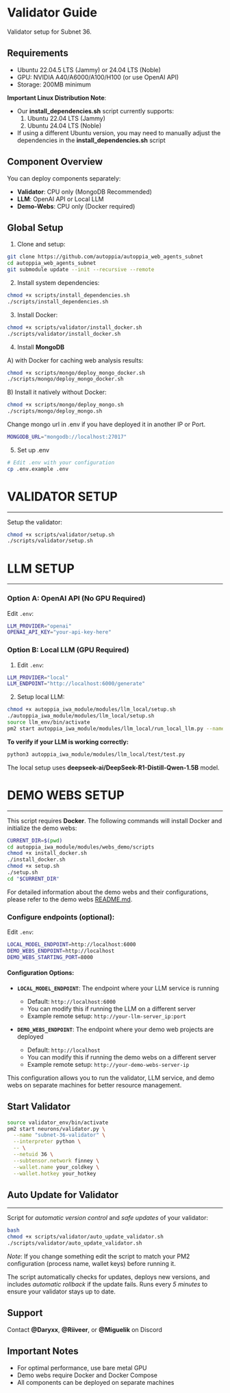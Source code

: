 # Validator Guide

Validator setup for Subnet 36.

## Requirements

- Ubuntu 22.04.5 LTS (Jammy) or 24.04 LTS (Noble)
- GPU: NVIDIA A40/A6000/A100/H100 (or use OpenAI API)
- Storage: 200MB minimum

**Important Linux Distribution Note**:

- Our **install_dependencies.sh** script currently supports:
  1. Ubuntu 22.04 LTS (Jammy)
  2. Ubuntu 24.04 LTS (Noble)
- If using a different Ubuntu version, you may need to manually adjust the dependencies in the **install_dependencies.sh** script

## Component Overview

You can deploy components separately:

- **Validator**: CPU only (MongoDB Recommended)
- **LLM**: OpenAI API or Local LLM
- **Demo-Webs**: CPU only (Docker required)

## Global Setup

1. Clone and setup:

```bash
git clone https://github.com/autoppia/autoppia_web_agents_subnet
cd autoppia_web_agents_subnet
git submodule update --init --recursive --remote
```


2. Install system dependencies:

```bash
chmod +x scripts/install_dependencies.sh
./scripts/install_dependencies.sh
```

3. Install Docker:

```bash
chmod +x scripts/validator/install_docker.sh
./scripts/validator/install_docker.sh
```

4. Install **MongoDB** 

A) with Docker for caching web analysis results:

```bash
chmod +x scripts/mongo/deploy_mongo_docker.sh
./scripts/mongo/deploy_mongo_docker.sh
```

B) Install it natively without Docker:

```bash
chmod +x scripts/mongo/deploy_mongo.sh
./scripts/mongo/deploy_mongo.sh
```

Change mongo url in .env if you have deployed it in another IP or Port.

```bash
MONGODB_URL="mongodb://localhost:27017"
```

5. Set up .env

```bash
# Edit .env with your configuration
cp .env.example .env
```



# VALIDATOR SETUP

---

Setup the validator:

```bash
chmod +x scripts/validator/setup.sh
./scripts/validator/setup.sh
```

# LLM SETUP

---

### Option A: OpenAI API (No GPU Required)

Edit `.env`:

```bash
LLM_PROVIDER="openai"
OPENAI_API_KEY="your-api-key-here"
```

### Option B: Local LLM (GPU Required)

1. Edit `.env`:

```bash
LLM_PROVIDER="local"
LLM_ENDPOINT="http://localhost:6000/generate"
```

2. Setup local LLM:

```bash
chmod +x autoppia_iwa_module/modules/llm_local/setup.sh
./autoppia_iwa_module/modules/llm_local/setup.sh
source llm_env/bin/activate
pm2 start autoppia_iwa_module/modules/llm_local/run_local_llm.py --name llm_local -- --port 6000
```

**To verify if your LLM is working correctly:**

```bash
python3 autoppia_iwa_module/modules/llm_local/test/test.py
```

The local setup uses **deepseek-ai/DeepSeek-R1-Distill-Qwen-1.5B** model.

# DEMO WEBS SETUP

---

This script requires **Docker**. The following commands will install Docker and initialize the demo webs:

```bash
CURRENT_DIR=$(pwd)
cd autoppia_iwa_module/modules/webs_demo/scripts
chmod +x install_docker.sh
./install_docker.sh
chmod +x setup.sh
./setup.sh
cd "$CURRENT_DIR"
```

For detailed information about the demo webs and their configurations, please refer to the demo webs [README.md](./autoppia_iwa_module/modules/webs_demo/README.md).

### Configure endpoints (optional):

Edit `.env`:

```bash
LOCAL_MODEL_ENDPOINT=http://localhost:6000
DEMO_WEBS_ENDPOINT=http://localhost
DEMO_WEBS_STARTING_PORT=8000
```

#### Configuration Options:

- **`LOCAL_MODEL_ENDPOINT`**: The endpoint where your LLM service is running

  - Default: `http://localhost:6000`
  - You can modify this if running the LLM on a different server
  - Example remote setup: `http://your-llm-server_ip:port`

- **`DEMO_WEBS_ENDPOINT`**: The endpoint where your demo web projects are deployed
  - Default: `http://localhost`
  - You can modify this if running the demo webs on a different server
  - Example remote setup: `http://your-demo-webs-server-ip`

This configuration allows you to run the validator, LLM service, and demo webs on separate machines for better resource management.

## Start Validator

```bash
source validator_env/bin/activate
pm2 start neurons/validator.py \
  --name "subnet-36-validator" \
  --interpreter python \
  -- \
  --netuid 36 \
  --subtensor.network finney \
  --wallet.name your_coldkey \
  --wallet.hotkey your_hotkey
```

## Auto Update for Validator
---

Script for *automatic version control* and *safe updates* of your validator:

```bash
bash
chmod +x scripts/validator/auto_update_validator.sh
./scripts/validator/auto_update_validator.sh
```

*Note*: If you change something edit the script to match your PM2 configuration (process name, wallet keys) before running it.

The script automatically checks for updates, deploys new versions, and includes *automatic rollback* if the update fails. Runs every *5 minutes* to ensure your validator stays up to date.

## Support

Contact **@Daryxx**, **@Riiveer**, or **@Miguelik** on Discord

## Important Notes

- For optimal performance, use bare metal GPU
- Demo webs require Docker and Docker Compose
- All components can be deployed on separate machines
